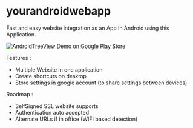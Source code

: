 # yourandroidwebapp
Fast and easy website integration as an App in Android using this Application.

[![AndroidTreeView Demo on Google Play Store](http://developer.android.com/images/brand/en_generic_rgb_wo_60.png)](https://play.google.com/store/apps/details?id=fr.coding.yourandroidwebapp)

Features :
- Multiple Website in one application
- Create shortcuts on desktop
- Store settings in google account (to share settings between devices)

Roadmap : 
- SelfSigned SSL website supports
- Authentication auto accepted
- Alternate URLs if in office (WIFI based detection)

